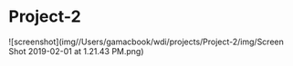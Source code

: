 # Project-2

![screenshot](img//Users/gamacbook/wdi/projects/Project-2/img/Screen Shot 2019-02-01 at 1.21.43 PM.png)
